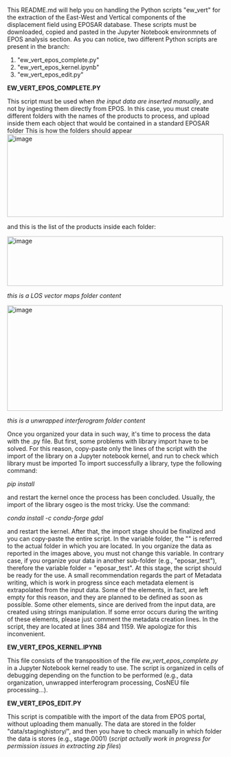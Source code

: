 This README.md will help you on handling the Python scripts "ew_vert" for the extraction of the East-West and Vertical components of the displacement field using EPOSAR database. These scripts must be downloaded, copied and pasted in the Jupyter Notebook environmnets of EPOS analysis section.
As you can notice, two different Python scripts are present in the branch:
1) "ew_vert_epos_complete.py"
2) "ew_vert_epos_kernel.ipynb"
3) "ew_vert_epos_edit.py"

**EW_VERT_EPOS_COMPLETE.PY**

This script must be used when _the input data are inserted manually_, and not by ingesting them directly from EPOS.
In this case, you must create different folders with the names of the products to process, and upload inside them each object that would be contained in a standard EPOSAR folder
This is how the folders should appear
<img width="503" height="192" alt="image" src="https://github.com/user-attachments/assets/33cf6395-3a09-4b94-9074-1aa8d9ab99fe" />

and this is the list of the products inside each folder:

<img width="502" height="115" alt="image" src="https://github.com/user-attachments/assets/678dffdf-5b56-49c5-85e0-76f86b1c5e59" />

_this is a LOS vector maps folder content_


<img width="501" height="245" alt="image" src="https://github.com/user-attachments/assets/454580b3-44b6-43e2-ac07-da012a07db8e" />

_this is a unwrapped interferogram folder content_


Once you organized your data in such way, it's time to process the data with the .py file. But first, some problems with library import have to be solved. For this reason, copy-paste only the lines of the script with the import of the library on a Jupyter notebook kernel, and run to check which library must be imported
To import successfully a library, type the following command:

_pip install <library>_

and restart the kernel once the process has been concluded. Usually, the import of the library osgeo is the most tricky. Use the command:

_conda install -c conda-forge gdal_

and restart the kernel. After that, the import stage should be finalized and you can copy-paste the entire script. In the variable folder, the "" is referred to the actual folder in which you are located. In you organize the data as reported in the images above, you must not change this variable. In contrary case, if you organize your data in another sub-folder (e.g., "eposar_test"), therefore the variable folder = "eposar_test".
At this stage, the script should be ready for the use. A small recommendation regards the part of Metadata writing, which is work in progress since each metadata element is extrapolated from the input data. Some of the elements, in fact, are left empty for this reason, and they are planned to be defined as soon as possible. Some other elements, since are derived from the input data, are created using strings manipulation. If some error occurs during the writing of these elements, please just comment the metadata creation lines. In the script, they are located at lines 384 and 1159. We apologize for this inconvenient.

**EW_VERT_EPOS_KERNEL.IPYNB**

This file consists of the transposition of the file _ew_vert_epos_complete.py_ in a Jupyter Notebook kernel ready to use. The script is organized in cells of debugging depending on the function to be performed (e.g., data organization, unwrapped interferogram processing, CosNEU file processing...). 

**EW_VERT_EPOS_EDIT.PY**

This script is compatible with the import of the data from EPOS portal, without uploading them manually. The data are stored in the folder "data/staginghistory/", and then you have to check manually in which folder the data is stores (e.g., stage.0001)
(_script actually work in progress for permission issues in extracting zip files_)
